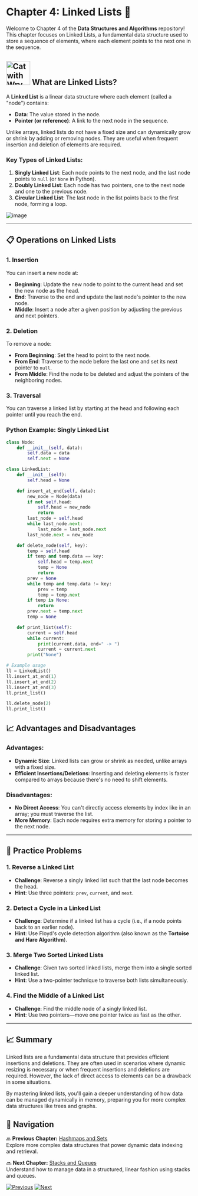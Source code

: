 # Chapter 4: Linked Lists 📕

Welcome to Chapter 4 of the **Data Structures and Algorithms** repository! This chapter focuses on Linked Lists, a fundamental data structure used to store a sequence of elements, where each element points to the next one in the sequence.

## <img src="https://raw.githubusercontent.com/Tarikul-Islam-Anik/Animated-Fluent-Emojis/master/Emojis/Smilies/Cat%20with%20Wry%20Smile.png" alt="Cat with Wry Smile" width="65" height="65" /> What are Linked Lists?

A **Linked List** is a linear data structure where each element (called a "node") contains:
- **Data**: The value stored in the node.
- **Pointer (or reference)**: A link to the next node in the sequence.

Unlike arrays, linked lists do not have a fixed size and can dynamically grow or shrink by adding or removing nodes. They are useful when frequent insertion and deletion of elements are required.

### Key Types of Linked Lists:
1. **Singly Linked List**: Each node points to the next node, and the last node points to `null` (or `None` in Python).
2. **Doubly Linked List**: Each node has two pointers, one to the next node and one to the previous node.
3. **Circular Linked List**: The last node in the list points back to the first node, forming a loop.

![image](https://github.com/user-attachments/assets/df7a4ed0-3a1d-4016-9f0d-f41fcb87660b)

---

## 📋 Operations on Linked Lists

### 1. **Insertion**
You can insert a new node at:
- **Beginning**: Update the new node to point to the current head and set the new node as the head.
- **End**: Traverse to the end and update the last node's pointer to the new node.
- **Middle**: Insert a node after a given position by adjusting the previous and next pointers.

### 2. **Deletion**
To remove a node:
- **From Beginning**: Set the head to point to the next node.
- **From End**: Traverse to the node before the last one and set its next pointer to `null`.
- **From Middle**: Find the node to be deleted and adjust the pointers of the neighboring nodes.

### 3. **Traversal**
You can traverse a linked list by starting at the head and following each pointer until you reach the end.

### Python Example: Singly Linked List
```python
class Node:
    def __init__(self, data):
        self.data = data
        self.next = None

class LinkedList:
    def __init__(self):
        self.head = None

    def insert_at_end(self, data):
        new_node = Node(data)
        if not self.head:
            self.head = new_node
            return
        last_node = self.head
        while last_node.next:
            last_node = last_node.next
        last_node.next = new_node

    def delete_node(self, key):
        temp = self.head
        if temp and temp.data == key:
            self.head = temp.next
            temp = None
            return
        prev = None
        while temp and temp.data != key:
            prev = temp
            temp = temp.next
        if temp is None:
            return
        prev.next = temp.next
        temp = None

    def print_list(self):
        current = self.head
        while current:
            print(current.data, end=" -> ")
            current = current.next
        print("None")

# Example usage
ll = LinkedList()
ll.insert_at_end(1)
ll.insert_at_end(2)
ll.insert_at_end(3)
ll.print_list()

ll.delete_node(2)
ll.print_list()
```
## 📈 Advantages and Disadvantages

### **Advantages**:
- **Dynamic Size**: Linked lists can grow or shrink as needed, unlike arrays with a fixed size.
- **Efficient Insertions/Deletions**: Inserting and deleting elements is faster compared to arrays because there's no need to shift elements.

### **Disadvantages**:
- **No Direct Access**: You can't directly access elements by index like in an array; you must traverse the list.
- **More Memory**: Each node requires extra memory for storing a pointer to the next node.

---

## 📝 Practice Problems

### 1. **Reverse a Linked List**  
- **Challenge**: Reverse a singly linked list such that the last node becomes the head.  
- **Hint**: Use three pointers: `prev`, `current`, and `next`.

### 2. **Detect a Cycle in a Linked List**  
- **Challenge**: Determine if a linked list has a cycle (i.e., if a node points back to an earlier node).  
- **Hint**: Use Floyd's cycle detection algorithm (also known as the **Tortoise and Hare Algorithm**).

### 3. **Merge Two Sorted Linked Lists**  
- **Challenge**: Given two sorted linked lists, merge them into a single sorted linked list.  
- **Hint**: Use a two-pointer technique to traverse both lists simultaneously.

### 4. **Find the Middle of a Linked List**  
- **Challenge**: Find the middle node of a singly linked list.  
- **Hint**: Use two pointers—move one pointer twice as fast as the other.

---

## 📈 Summary

Linked lists are a fundamental data structure that provides efficient insertions and deletions. They are often used in scenarios where dynamic resizing is necessary or when frequent insertions and deletions are required. However, the lack of direct access to elements can be a drawback in some situations.

By mastering linked lists, you'll gain a deeper understanding of how data can be managed dynamically in memory, preparing you for more complex data structures like trees and graphs.

## 🔗 Navigation

🔙 **Previous Chapter:** [Hashmaps and Sets](chapter-3-hashmaps-and-sets.md)  
Explore more complex data structures that power dynamic data indexing and retrieval.

🔜 **Next Chapter:** [Stacks and Queues](chapter-5-stacks-and-queues.md)  
Understand how to manage data in a structured, linear fashion using stacks and queues.

[![Previous](https://img.shields.io/badge/Previous-Hashmaps_and_Sets-blue?style=for-the-badge)](chapter-3-hashmaps-and-sets.md)
[![Next](https://img.shields.io/badge/Next-Stacks_and_Queues-green?style=for-the-badge)](chapter-5-stacks-and-queues.md)
